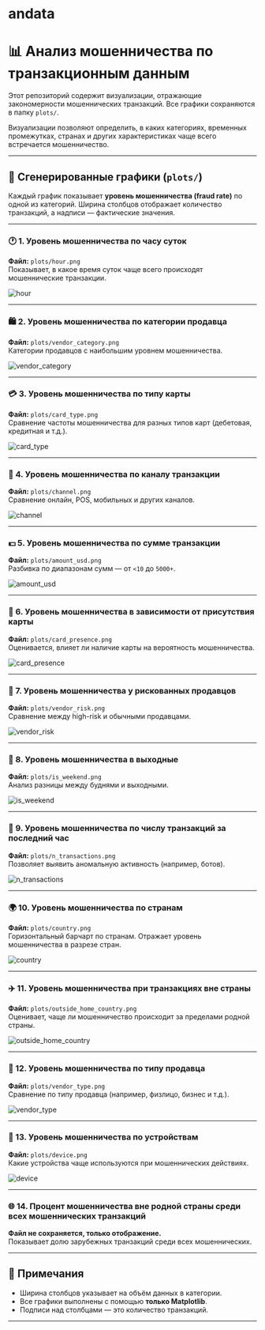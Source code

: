 # andata
# 📊 Анализ мошенничества по транзакционным данным

Этот репозиторий содержит визуализации, отражающие закономерности мошеннических транзакций. Все графики сохраняются в папку `plots/`.

Визуализации позволяют определить, в каких категориях, временных промежутках, странах и других характеристиках чаще всего встречается мошенничество.

---

## 📁 Сгенерированные графики (`plots/`)

Каждый график показывает **уровень мошенничества (fraud rate)** по одной из категорий. Ширина столбцов отображает количество транзакций, а надписи — фактические значения.

---

### 🕐 1. Уровень мошенничества по часу суток  
**Файл:** `plots/hour.png`  
Показывает, в какое время суток чаще всего происходят мошеннические транзакции.

![hour](plots/hour.png)

---

### 🛍️ 2. Уровень мошенничества по категории продавца  
**Файл:** `plots/vendor_category.png`  
Категории продавцов с наибольшим уровнем мошенничества.

![vendor_category](plots/vendor_category.png)

---

### 💳 3. Уровень мошенничества по типу карты  
**Файл:** `plots/card_type.png`  
Сравнение частоты мошенничества для разных типов карт (дебетовая, кредитная и т.д.).

![card_type](plots/card_type.png)

---

### 📲 4. Уровень мошенничества по каналу транзакции  
**Файл:** `plots/channel.png`  
Сравнение онлайн, POS, мобильных и других каналов.

![channel](plots/channel.png)

---

### 💵 5. Уровень мошенничества по сумме транзакции  
**Файл:** `plots/amount_usd.png`  
Разбивка по диапазонам сумм — от `<10` до `5000+`.

![amount_usd](plots/amount_usd.png)

---

### 🧾 6. Уровень мошенничества в зависимости от присутствия карты  
**Файл:** `plots/card_presence.png`  
Оценивается, влияет ли наличие карты на вероятность мошенничества.

![card_presence](plots/card_presence.png)

---

### 🔴 7. Уровень мошенничества у рискованных продавцов  
**Файл:** `plots/vendor_risk.png`  
Сравнение между high-risk и обычными продавцами.

![vendor_risk](plots/vendor_risk.png)

---

### 📅 8. Уровень мошенничества в выходные  
**Файл:** `plots/is_weekend.png`  
Анализ разницы между буднями и выходными.

![is_weekend](plots/is_weekend.png)

---

### 🔁 9. Уровень мошенничества по числу транзакций за последний час  
**Файл:** `plots/n_transactions.png`  
Позволяет выявить аномальную активность (например, ботов).

![n_transactions](plots/n_transactions.png)

---

### 🌍 10. Уровень мошенничества по странам  
**Файл:** `plots/country.png`  
Горизонтальный барчарт по странам. Отражает уровень мошенничества в разрезе стран.

![country](plots/country.png)

---

### ✈️ 11. Уровень мошенничества при транзакциях вне страны  
**Файл:** `plots/outside_home_country.png`  
Оценивает, чаще ли мошенничество происходит за пределами родной страны.

![outside_home_country](plots/outside_home_country.png)

---

### 🏪 12. Уровень мошенничества по типу продавца  
**Файл:** `plots/vendor_type.png`  
Сравнение по типу продавца (например, физлицо, бизнес и т.д.).

![vendor_type](plots/vendor_type.png)

---

### 📱 13. Уровень мошенничества по устройствам  
**Файл:** `plots/device.png`  
Какие устройства чаще используются при мошеннических действиях.

![device](plots/device.png)

---

### 🌐 14. Процент мошенничества **вне родной страны среди всех мошеннических транзакций**  
**Файл не сохраняется, только отображение.**  
Показывает долю зарубежных транзакций среди всех мошеннических.

---


## 📝 Примечания

- Ширина столбцов указывает на объём данных в категории.
- Все графики выполнены с помощью **только Matplotlib**.
- Подписи над столбцами — это количество транзакций.

---

